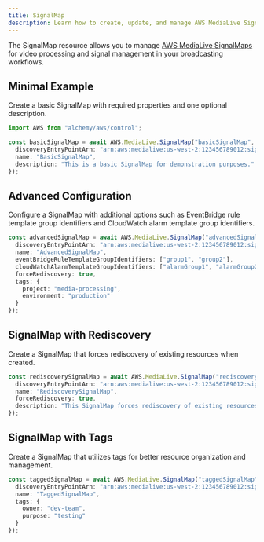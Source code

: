 ```yaml
---
title: SignalMap
description: Learn how to create, update, and manage AWS MediaLive SignalMaps using Alchemy Cloud Control.
---
```



The SignalMap resource allows you to manage [AWS MediaLive SignalMaps](https://docs.aws.amazon.com/medialive/latest/userguide/) for video processing and signal management in your broadcasting workflows.

## Minimal Example

Create a basic SignalMap with required properties and one optional description.

```ts
import AWS from "alchemy/aws/control";

const basicSignalMap = await AWS.MediaLive.SignalMap("basicSignalMap", {
  discoveryEntryPointArn: "arn:aws:medialive:us-west-2:123456789012:signalmap:basic-signal-map",
  name: "BasicSignalMap",
  description: "This is a basic SignalMap for demonstration purposes."
});
```

## Advanced Configuration

Configure a SignalMap with additional options such as EventBridge rule template group identifiers and CloudWatch alarm template group identifiers.

```ts
const advancedSignalMap = await AWS.MediaLive.SignalMap("advancedSignalMap", {
  discoveryEntryPointArn: "arn:aws:medialive:us-west-2:123456789012:signalmap:advanced-signal-map",
  name: "AdvancedSignalMap",
  eventBridgeRuleTemplateGroupIdentifiers: ["group1", "group2"],
  cloudWatchAlarmTemplateGroupIdentifiers: ["alarmGroup1", "alarmGroup2"],
  forceRediscovery: true,
  tags: {
    project: "media-processing",
    environment: "production"
  }
});
```

## SignalMap with Rediscovery

Create a SignalMap that forces rediscovery of existing resources when created.

```ts
const rediscoverySignalMap = await AWS.MediaLive.SignalMap("rediscoverySignalMap", {
  discoveryEntryPointArn: "arn:aws:medialive:us-west-2:123456789012:signalmap:rediscovery-signal-map",
  name: "RediscoverySignalMap",
  forceRediscovery: true,
  description: "This SignalMap forces rediscovery of existing resources."
});
```

## SignalMap with Tags

Create a SignalMap that utilizes tags for better resource organization and management.

```ts
const taggedSignalMap = await AWS.MediaLive.SignalMap("taggedSignalMap", {
  discoveryEntryPointArn: "arn:aws:medialive:us-west-2:123456789012:signalmap:tagged-signal-map",
  name: "TaggedSignalMap",
  tags: {
    owner: "dev-team",
    purpose: "testing"
  }
});
```
